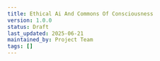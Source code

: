 ```yaml
---
title: Ethical Ai And Commons Of Consciousness
version: 1.0.0
status: Draft
last_updated: 2025-06-21
maintained_by: Project Team
tags: []
---
```


